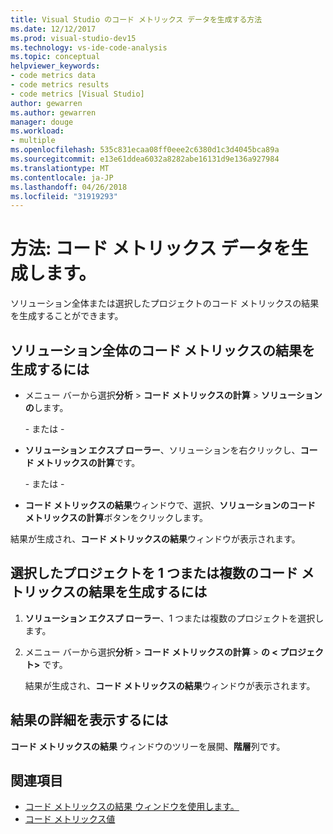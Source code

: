 ```yaml
---
title: Visual Studio のコード メトリックス データを生成する方法
ms.date: 12/12/2017
ms.prod: visual-studio-dev15
ms.technology: vs-ide-code-analysis
ms.topic: conceptual
helpviewer_keywords:
- code metrics data
- code metrics results
- code metrics [Visual Studio]
author: gewarren
ms.author: gewarren
manager: douge
ms.workload:
- multiple
ms.openlocfilehash: 535c831ecaa08ff0eee2c6380d1c3d4045bca89a
ms.sourcegitcommit: e13e61ddea6032a8282abe16131d9e136a927984
ms.translationtype: MT
ms.contentlocale: ja-JP
ms.lasthandoff: 04/26/2018
ms.locfileid: "31919293"
---
```

# <a name="how-to-generate-code-metrics-data"></a>方法: コード メトリックス データを生成します。

ソリューション全体または選択したプロジェクトのコード メトリックスの結果を生成することができます。

## <a name="to-generate-code-metrics-results-for-an-entire-solution"></a>ソリューション全体のコード メトリックスの結果を生成するには

- メニュー バーから選択**分析** > **コード メトリックスの計算** > **ソリューションの**します。

   \- または -

- **ソリューション エクスプ ローラー**、ソリューションを右クリックし、**コード メトリックスの計算**です。

   \- または -

- **コード メトリックスの結果**ウィンドウで、選択、**ソリューションのコード メトリックスの計算**ボタンをクリックします。

結果が生成され、**コード メトリックスの結果**ウィンドウが表示されます。

## <a name="to-generate-code-metrics-results-for-one-or-more-selected-projects"></a>選択したプロジェクトを 1 つまたは複数のコード メトリックスの結果を生成するには

1. **ソリューション エクスプ ローラー**、1 つまたは複数のプロジェクトを選択します。

1. メニュー バーから選択**分析** > **コード メトリックスの計算** > **の < プロジェクト\>** です。

   結果が生成され、**コード メトリックスの結果**ウィンドウが表示されます。

## <a name="to-view-the-results-details"></a>結果の詳細を表示するには

**コード メトリックスの結果** ウィンドウのツリーを展開、**階層**列です。

## <a name="see-also"></a>関連項目

- [コード メトリックスの結果 ウィンドウを使用します。](../code-quality/working-with-code-metrics-data.md)
- [コード メトリックス値](../code-quality/code-metrics-values.md)